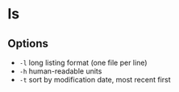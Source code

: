 # ls

## Options

* `-l` long listing format (one file per line)
* `-h` human-readable units
* `-t` sort by modification date, most recent first
